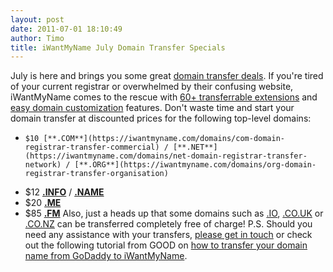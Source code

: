```yaml
---
layout: post
date: 2011-07-01 18:10:49
author: Timo
title: iWantMyName July Domain Transfer Specials
---
```


July is here and brings you some great [domain transfer deals](https://iwantmyname.com/domains/domain-transfer). If you're tired of your current registrar or overwhelmed by their confusing website, iWantMyName comes to the rescue with [60+ transferrable extensions](https://iwantmyname.com/domains/domain-transfer) and [easy domain customization](https://iwantmyname.com/services) features.
Don't waste time and start your domain transfer at discounted prices for the following top-level domains:


*     $10 [**.COM**](https://iwantmyname.com/domains/com-domain-registrar-transfer-commercial) / [**.NET**](https://iwantmyname.com/domains/net-domain-registrar-transfer-network) / [**.ORG**](https://iwantmyname.com/domains/org-domain-registrar-transfer-organisation)
*   $12 **[**.INFO**](https://iwantmyname.com/domains/info-domain-registrar-transfer-information)** / [**.NAME**](https://iwantmyname.com/domains/name-domain-registrar-transfer-names)
*   $20 [**.ME**](https://iwantmyname.com/domains/me-domain-registrar-transfer-montenegro)
*   $85 [**.FM**](https://iwantmyname.com/domains/fm-domain-registrar-transfer-federated-states-of-micronesia)
Also, just a heads up that some domains such as [.IO](https://iwantmyname.com/domains/io-domain-registrar-transfer-british-indian-ocean-territory), [.CO.UK](https://iwantmyname.com/domains/co.uk-domain-registrar-transfer-united-kingdom) or [.CO.NZ](https://iwantmyname.com/domains/co.nz-domain-registrar-transfer-new-zealand) can be transferred completely free of charge!
P.S. Should you need any assistance with your transfers, [please get in touch](https://iwantmyname.com/support) or check out the following tutorial from GOOD on [how to transfer your domain name from GoDaddy to iWantMyName](http://www.good.is/post/how-to-leave-godaddy-com/page:2).
